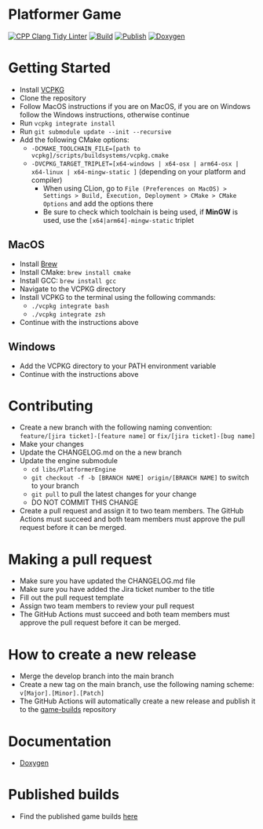 # Platformer Game

[![CPP Clang Tidy Linter](https://github.com/SPC-H-Avans/MarioGame/actions/workflows/clang.yml/badge.svg)](https://github.com/SPC-H-Avans/MarioGame/actions/workflows/clang.yml)
[![Build](https://github.com/SPC-H-Avans/MarioGame/actions/workflows/build.yml/badge.svg)](https://github.com/SPC-H-Avans/MarioGame/actions/workflows/build.yml)
[![Publish](https://github.com/SPC-H-Avans/MarioGame/actions/workflows/publish.yml/badge.svg)](https://github.com/SPC-H-Avans/MarioGame/actions/workflows/publish.yml)
[![Doxygen](https://github.com/SPC-H-Avans/MarioGame/actions/workflows/doxygen.yml/badge.svg)](https://github.com/SPC-H-Avans/MarioGame/actions/workflows/doxygen.yml)

# Getting Started
- Install [VCPKG](https://vcpkg.io/en/index.html)
- Clone the repository
- Follow MacOS instructions if you are on MacOS, if you are on Windows follow the Windows instructions, otherwise continue
- Run `vcpkg integrate install`
- Run `git submodule update --init --recursive`
- Add the following CMake options:
  - `-DCMAKE_TOOLCHAIN_FILE=[path to vcpkg]/scripts/buildsystems/vcpkg.cmake`
  - `-DVCPKG_TARGET_TRIPLET=[x64-windows | x64-osx | arm64-osx | x64-linux | x64-mingw-static ]` (depending on your platform and compiler)
    - When using CLion, go to `File (Preferences on MacOS) > Settings > Build, Execution, Deployment > CMake > CMake Options` and add the options there
    - Be sure to check which toolchain is being used, if **MinGW** is used, use the `[x64|arm64]-mingw-static` triplet

## MacOS
- Install [Brew](https://docs.brew.sh/Installation)
- Install CMake: `brew install cmake`
- Install GCC: `brew install gcc`
- Navigate to the VCPKG directory
- Install VCPKG to the terminal using the following commands:
  - `./vcpkg integrate bash`
  - `./vcpkg integrate zsh`
- Continue with the instructions above

## Windows
- Add the VCPKG directory to your PATH environment variable
- Continue with the instructions above

# Contributing
- Create a new branch with the following naming convention: `feature/[jira ticket]-[feature name]` or `fix/[jira ticket]-[bug name]`
- Make your changes
- Update the CHANGELOG.md on the a new branch
- Update the engine submodule
  - `cd libs/PlatformerEngine`
  - `git checkout -f -b [BRANCH NAME] origin/[BRANCH NAME]` to switch to your branch
  - `git pull` to pull the latest changes for your change
  - DO NOT COMMIT THIS CHANGE
- Create a pull request and assign it to two team members. The GitHub Actions must succeed and both team members must approve the pull request before it can be merged.

# Making a pull request
- Make sure you have updated the CHANGELOG.md file
- Make sure you have added the Jira ticket number to the title
- Fill out the pull request template
- Assign two team members to review your pull request
- The GitHub Actions must succeed and both team members must approve the pull request before it can be merged.

# How to create a new release
- Merge the develop branch into the main branch
- Create a new tag on the main branch, use the following naming scheme: `v[Major].[Minor].[Patch]`
- The GitHub Actions will automatically create a new release and publish it to the [game-builds](https://github.com/SPC-H-Avans/game-builds/releases) repository

# Documentation
- [Doxygen](https://game.mrproper.dev)

# Published builds
-  Find the published game builds [here](https://github.com/SPC-H-Avans/game-builds/releases)
